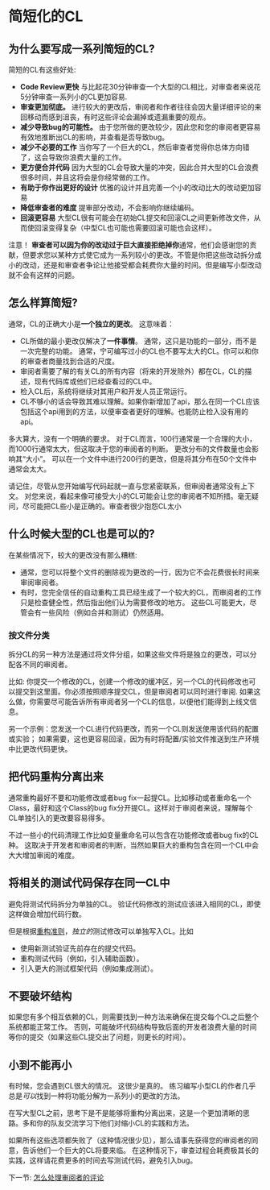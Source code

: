# 简短化的CL


## 为什么要写成一系列简短的CL?

简短的CL有这些好处:

-   **Code Review更快** 与比起花30分钟审查一个大型的CL相比，对审查者来说花5分钟审查一系列小的CL更加容易.
-   **审查更加彻底。** 进行较大的更改后，审阅者和作者往往会因大量详细评论的来回移动而感到沮丧，有时这些评论会漏掉或遗漏重要的观点。
-   **减少导致bug的可能性。** 由于您所做的更改较少，因此您和您的审阅者更容易有效地推断出CL的影响，并查看是否导致bug。
-   **减少不必要的工作** 当你写了一个巨大的CL，然后审查者觉得你总体方向错了，这会导致你浪费大量的工作。
-   **更方便合并代码** 因为大型的CL会导致大量的冲突，因此合并大型的CL会浪费很多时间，并且这将会是你经常做的工作。
-   **有助于你作出更好的设计**  优雅的设计并且完善一个小的改动比大的改动更加容易
-   **降低审查者的难度** 提审部分改动，不会影响你继续编码。
-   **回滚更容易** 大型CL很有可能会在初始CL提交和回滚CL之间更新修改文件，从而使回滚变得复杂（中型CL也可能也需要回滚可能也会这样）。

注意！ **审查者可以因为你的改动过于巨大直接拒绝掉你**通常，他们会感谢您的贡献，但要求您以某种方式使它成为一系列较小的更改。不管是你把这些改动拆分成小的改动，还是和审查者争论让他接受都会耗费你大量的时间。但是编写小型改动就不会有这样的问题。

## 怎么样算简短?

通常，CL的正确大小是**一个独立的更改**。 这意味着：

-   CL所做的最小更改仅解决了**一件事情**。 通常，这只是功能的一部分，而不是一次完整的功能。 通常，宁可编写过小的CL也不要写太大的CL。你可以和你的审查者商量找到合适的尺度。
-   审阅者需要了解的有关CL的所有内容（将来的开发除外）都在CL，CL的描述，现有代码库或他们已经查看过的CL中。
-   检入CL后，系统将继续对其用户和开发人员正常运行。
-   CL不够小的话会导致其难以理解。如果你新增加了api，那么在同一个CL应该包括这个api用到的方法，以便审查者更好的理解。也能防止检入没有用的api。

多大算大，没有一个明确的要求。 对于CL而言，100行通常是一个合理的大小，而1000行通常太大，但这取决于您的审阅者的判断。 更改分布的文件数量也会影响其“大小”。 可以在一个文件中进行200行的更改，但是将其分布在50个文件中通常会太大。

请记住，尽管从您开始编写代码起就一直与您紧密联系，但审阅者通常没有上下文。 对您来说，看起来像可接受大小的CL可能会让您的审阅者不知所措。毫无疑问，尽可能把CL些小是正确的。审查者很少抱怨CL太小

## 什么时候大型的CL也是可以的? 

在某些情况下，较大的更改没有那么糟糕:

-   通常，您可以将整个文件的删除视为更改的一行，因为它不会花费很长时间来审阅审阅者。
-   有时，您完全信任的自动重构工具已经生成了一个较大的CL，而审阅者的工作只是检查健全性，然后指出他们认为需要修改的地方。 这些CL可能更大，尽管会有一些风险（例如合并和测试）仍然适用。

### 按文件分类 

拆分CL的另一种方法是通过将文件分组，如果这些文件将是独立的更改，可以分配各不同的审阅者。

比如: 你提交一个修改的CL，创建一个修改的缓冲区，另一个CL的代码修改也可以提交到这里面。你必须按照顺序提交CL，但是审阅者可以同时进行审阅. 如果这么做，你需要尽可能告诉所有审阅者另一个CL的信息，以便他们能得到上线文信息。

另一个示例：您发送一个CL进行代码更改，而另一个CL则发送使用该代码的配置或实验； 如果需要，这也更容易回滚，因为有时将配置/实验文件推送到生产环境中比更改代码更快。

## 把代码重构分离出来 

通常重构最好不要和功能修改或者bug fix一起提CL。比如移动或者重命名一个Class，最好和这个Class的bug fix分开提CL。这样对于审阅者来说，理解每个CL单独引入的更改要容易得多。

不过一些小的代码清理工作比如变量重命名可以包含在功能修改或者bug fix的CL种。 这取决于开发者和审阅者的判断，当然如果巨大的重构包含在同一个CL中会大大增加审阅的难度。

## 将相关的测试代码保存在同一CL中

避免将测试代码拆分为单独的CL。 验证代码修改的测试应该进入相同的CL，即使这样做会增加代码行数。

但是根据[重构准则](#refactoring)，<i>独立的</i>测试修改可以单独写入CL。比如

*	使用新测试验证先前存在的提交代码。
*   重构测试代码（例如，引入辅助函数）。
*   引入更大的测试框架代码（例如集成测试）。

## 不要破坏结构

如果您有多个相互依赖的CL，则需要找到一种方法来确保在提交每个CL之后整个系统都能正常工作。 否则，可能破坏代码结构导致后面的开发者浪费大量的时间等你的提交（如果这些CL提交出了问题，则更长的时间）。

## 小到不能再小 

有时候，您会遇到CL很大的情况。 这很少是真的。 练习编写小型CL的作者几乎总是*可以*找到一种将功能分解为一系列小的更改的方法。

在写大型CL之前，思考下是不是能够将重构分离出来，这是一个更加清晰的思路。多和你的队友交流学习下他们对缩小CL的实践和方法。

如果所有这些选项都失败了（这种情况很少见），那么请事先获得您的审阅者的同意，告诉他们一个巨大的CL将要来临。 在这种情况下，审查过程会耗费极其长的实践，这样请花费更多的时间去写测试代码，避免引入bug。

下一节: [怎么处理审阅者的评论](handling-comments.md)

